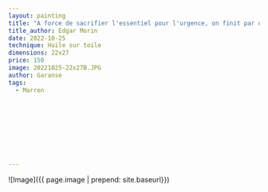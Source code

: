 ```yaml
---
layout: painting
title: "A force de sacrifier l'essentiel pour l'urgence, on finit par oublier l'urgence de l'essentiel."                    
title_author: Edgar Morin                                  
date: 2022-10-25
technique: Huile sur toile 
dimensions: 22x27
price: 150
image: 20221025-22x27B.JPG
author: Garanse
tags:
  - Marron
  
  
  
  
  
  
  
  
  
---
```

![Image]({{ page.image | prepend: site.baseurl}})


